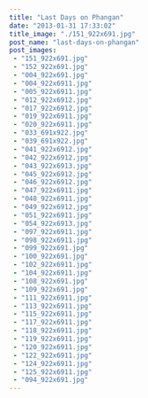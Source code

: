 ```yaml
---
title: "Last Days on Phangan"
date: "2013-01-31 17:33:02"
title_image: "./151_922x691.jpg"
post_name: "last-days-on-phangan"
post_images: 
 - "151_922x691.jpg"
 - "152_922x691.jpg"
 - "004_922x691.jpg"
 - "004_922x6911.jpg"
 - "005_922x6911.jpg"
 - "012_922x6912.jpg"
 - "017_922x6912.jpg"
 - "019_922x6911.jpg"
 - "020_922x6911.jpg"
 - "033_691x922.jpg"
 - "039_691x922.jpg"
 - "041_922x6912.jpg"
 - "042_922x6912.jpg"
 - "043_922x6913.jpg"
 - "045_922x6912.jpg"
 - "046_922x6912.jpg"
 - "047_922x6911.jpg"
 - "048_922x6911.jpg"
 - "049_922x6912.jpg"
 - "051_922x6911.jpg"
 - "054_922x6913.jpg"
 - "097_922x6911.jpg"
 - "098_922x6911.jpg"
 - "099_922x691.jpg"
 - "100_922x691.jpg"
 - "102_922x6911.jpg"
 - "104_922x6911.jpg"
 - "108_922x691.jpg"
 - "109_922x691.jpg"
 - "111_922x6911.jpg"
 - "113_922x6911.jpg"
 - "115_922x6911.jpg"
 - "117_922x6911.jpg"
 - "118_922x6911.jpg"
 - "119_922x6911.jpg"
 - "120_922x6911.jpg"
 - "122_922x6911.jpg"
 - "124_922x6911.jpg"
 - "125_922x6911.jpg"
 - "094_922x691.jpg"
---
```


&nbsp;



&nbsp;
